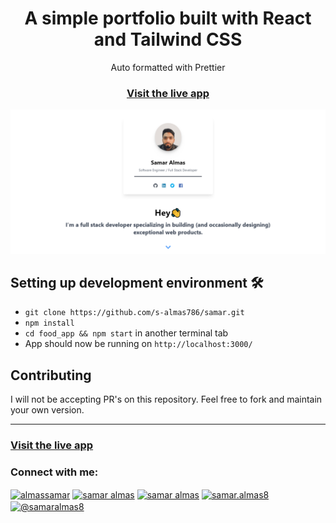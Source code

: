<h1 align="center">A simple portfolio built with React and Tailwind CSS</h1>

<div align="center">Auto formatted with Prettier</div>

<h3 align="center">
  <a href="https://samardev.netlify.app/">Visit the live app</a>
</h3>

![App screenshot](samar.png)

## Setting up development environment 🛠

- `git clone https://github.com/s-almas786/samar.git`
- `npm install`
- `cd food_app && npm start` in another terminal tab
- App should now be running on `http://localhost:3000/`

## Contributing

I will not be accepting PR's on this repository. Feel free to fork and maintain your own version.

<hr>

<h3>
  <a href="https://samardev.netlify.app/">Visit the live app</a>
</h3>

<h3 align="left">Connect with me:</h3>
<p align="left">
<a href="https://twitter.com/almassamar" target="blank"><img align="center" src="https://raw.githubusercontent.com/rahuldkjain/github-profile-readme-generator/master/src/images/icons/Social/twitter.svg" alt="almassamar" height="30" width="40" /></a>
<a href="https://linkedin.com/in/samar almas" target="blank"><img align="center" src="https://raw.githubusercontent.com/rahuldkjain/github-profile-readme-generator/master/src/images/icons/Social/linked-in-alt.svg" alt="samar almas" height="30" width="40" /></a>
<a href="https://fb.com/samar almas" target="blank"><img align="center" src="https://raw.githubusercontent.com/rahuldkjain/github-profile-readme-generator/master/src/images/icons/Social/facebook.svg" alt="samar almas" height="30" width="40" /></a>
<a href="https://www.instagram.com/samaralmas8/" target="blank"><img align="center" src="https://raw.githubusercontent.com/rahuldkjain/github-profile-readme-generator/master/src/images/icons/Social/instagram.svg" alt="samar.almas8" height="30" width="40" /></a>
<a href="https://www.hackerrank.com/@samaralmas8" target="blank"><img align="center" src="https://raw.githubusercontent.com/rahuldkjain/github-profile-readme-generator/master/src/images/icons/Social/hackerrank.svg" alt="@samaralmas8" height="30" width="40" /></a>
</p>
